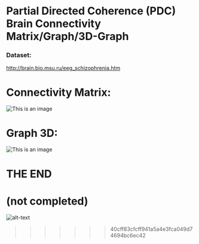 # Partial Directed Coherence (PDC) Brain Connectivity Matrix/Graph/3D-Graph
### Dataset:
http://brain.bio.msu.ru/eeg_schizophrenia.htm

# Connectivity Matrix:
![This is an image](https://i.ibb.co/XX7Hm6K/normal-sub-1.png)
# Graph 3D:
![This is an image](https://i.ibb.co/TktfVNj/download-1.png)

# THE END
# (not completed)

![alt-text](/PDC_connectivity/Results/PDC_class1.png "optional-title")
>>>>>>> 40cff83cfcff941a5a4e3fca049d74694bc6ec42
